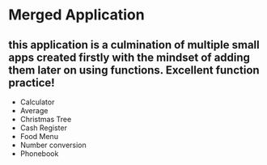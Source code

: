 # Merged Application
## this application is a culmination of multiple small apps created firstly with the mindset of adding them later on using functions. Excellent function practice!
* Calculator
* Average
* Christmas Tree
* Cash Register
* Food Menu
* Number conversion
* Phonebook
